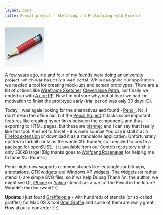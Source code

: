 ```yaml
---
layout: post
title: Pencil project - Sketching and Prototyping with Firefox
---
```


![pencil](/assets/pencil.jpg)

A few years ago, me and four of my friends were doing an university project, which was basically a web portal. While designing our application we needed a tool for creating mock-ups and screen prototypes. There are a lot of options like [Wireframe Sketcher](http://wireframesketcher.com/), [Cleverlance Petra](http://petra.cleverlance.com/), but finally we ended up with [Axure RP](http://www.axure.com/). Now I'm not sure why, but at least we had the motivation to finish the prototype early (trial period was only 30 days :D).

Today, I was again looking for the alternatives and found - [Pencil](http://www.evolus.vn/Pencil/). No, I don't mean the office aid, but the [Pencil Project](http://www.evolus.vn/Pencil/Screenshots.html). It lacks some important features like creating hyper-links between the components and thus exporting to HTML pages, but these are [planned](http://code.google.com/p/evoluspencil/issues/detail?id=3) and I can say that I really like this tool. And not to forget - it is open source! You can install it as a [Firefox extension](https://addons.mozilla.org/en-US/firefox/addon/8487) or download it as a standalone application. Unfortunately upstream tarball contains the whole XULRunner, so I decided to create a package for openSUSE. It is available from our [Contrib](http://en.opensuse.org/Contrib) repository and is only 330kB large! (Big thanks goes to [Wolfgang Rosenauer](http://www.rosenauer.org/blog/) for helping me to tame XULRunner.)

Pencil right now supports common shapes like rectangles or bitmaps, annotations, GTK widgets and Windows XP widgets. The widgets (or rather stencils) are simple SVG files, so if we help Duong Thanh An, the author, we might see Qt, [iPhone](http://www.graffletopia.com/stencils/413) or [Yahoo](http://developer.yahoo.com/ypatterns/wireframes/) stencils as a part of the Pencil in the future! Wouldn't that be sweet? :)

**Update:** I just found [Graffletopia](http://graffletopia.com/) - with hundreds of stencils (or so-called graffles) for Mac OS X tool [OmniGraffle](http://www.omnigroup.com/applications/OmniGraffle/) and some of them are really great. How about a converter ? :)
